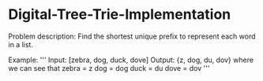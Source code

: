 # Digital-Tree-Trie-Implementation

Problem description: Find the shortest unique prefix to represent each word in a list.

Example:
'''
Input: [zebra, dog, duck, dove]
Output: {z, dog, du, dov}
where we can see that
zebra = z
dog = dog
duck = du
dove = dov
'''
